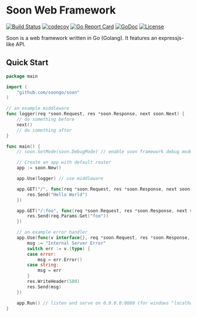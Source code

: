 # Soon Web Framework

[![Build Status](https://travis-ci.org/soongo/soon.svg)](https://travis-ci.org/soongo/soon)
[![codecov](https://codecov.io/gh/soongo/soon/branch/master/graph/badge.svg)](https://codecov.io/gh/soongo/soon)
[![Go Report Card](https://goreportcard.com/badge/github.com/soongo/soon)](https://goreportcard.com/report/github.com/soongo/soon)
[![GoDoc](https://godoc.org/github.com/soongo/soon?status.svg)](https://godoc.org/github.com/soongo/soon)
[![License](https://img.shields.io/badge/MIT-green.svg)](https://opensource.org/licenses/MIT)

Soon is a web framework written in Go (Golang). It features an expressjs-like API.

## Quick Start

```go
package main

import (
	"github.com/soongo/soon"
)

// an example middleware
func logger(req *soon.Request, res *soon.Response, next soon.Next) {
	// do something before
	next()
	// do something after
}

func main() {
	// soon.SetMode(soon.DebugMode) // enable soon framework debug mode

	// Create an app with default router
	app := soon.New()

	app.Use(logger) // use middleware

	app.GET("/", func(req *soon.Request, res *soon.Response, next soon.Next) {
		res.Send("Hello World")
	})

	app.GET("/:foo", func(req *soon.Request, res *soon.Response, next soon.Next) {
		res.Send(req.Params.Get("foo"))
	})

	// an example error handler
	app.Use(func(v interface{}, req *soon.Request, res *soon.Response, next soon.Next) {
		msg := "Internal Server Error"
		switch err := v.(type) {
		case error:
			msg = err.Error()
		case string:
			msg = err
		}
		res.WriteHeader(500)
		res.Send(msg)
	})

	app.Run() // listen and serve on 0.0.0.0:8080 (for windows "localhost:8080")
}
```
